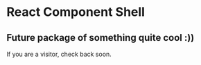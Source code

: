 # React Component Shell

## Future package of something quite cool :))

If you are a visitor, check back soon.